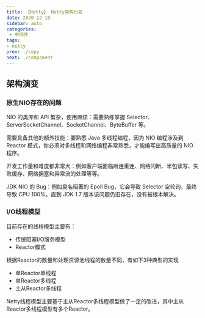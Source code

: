 ```yaml
---
title: 【Netty】 Netty架构衍变
date: 2020-12-18
sidebar: auto
categories:
 - 中间件
tags:
- netty
prev: ./copy
next: ./component
---
```


## 架构演变

### 原生NIO存在的问题
NIO 的类库和 API 繁杂，使用麻烦：需要熟练掌握 Selector、ServerSocketChannel、SocketChannel、ByteBuffer 等。

需要具备其他的额外技能：要熟悉 Java 多线程编程，因为 NIO 编程涉及到 Reactor 模式，你必须对多线程和网络编程非常熟悉，才能编写出高质量的 NIO 程序。

开发工作量和难度都非常大：例如客户端面临断连重连、网络闪断、半包读写、失败缓存、网络拥塞和异常流的处理等等。

JDK NIO 的 Bug：例如臭名昭著的 Epoll Bug，它会导致 Selector 空轮询，最终导致 CPU 100%。直到 JDK 1.7 版本该问题仍旧存在，没有被根本解决。

### I/O线程模型
目前存在的线程模型主要有：
- 传统阻塞I/O服务模型
- Reactor模式

根据Reactor的数量和处理资源池线程的数量不同，有如下3种典型的实现
- 单Reactor单线程
- 单Reactor多线程
- 主从Reactor多线程

Netty线程模型主要基于主从Reactor多线程模型做了一定的改进，其中主从Reactor多线程模型有多个Reactor。